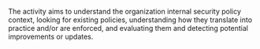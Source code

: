 
The activity aims to understand the organization internal security policy context, looking for existing policies, understanding how they translate into practice and/or are enforced, and evaluating them and detecting potential improvements or updates.
